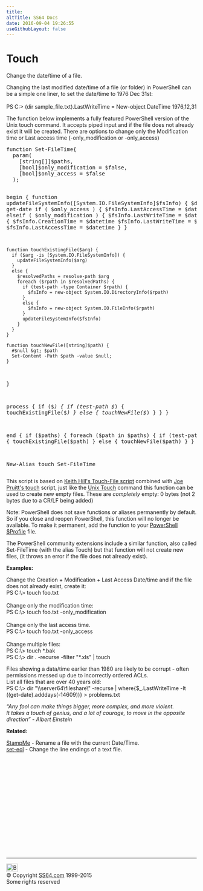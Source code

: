 ```yaml
---
title:
altTitle: SS64 Docs
date: 2016-09-04 19:26:55
useGithubLayout: false
---
```

<!-- #BeginLibraryItem "/Library/head_pssyntax.lbi" --><!-- #EndLibraryItem --><h1> Touch</h1> 
<p>Change the date/time of a file. </p>
<p>Changing the last modified date/time of a file (or folder) in PowerShell can be a simple one liner, to set the date/time to 1976 Dec 31st:<br>
<br>
<span class="code">PS C:&gt; (dir sample_file.txt).LastWriteTime = New-object DateTime 1976,12,31</span></p>
<p>The function below implements a fully featured PowerShell version of the Unix touch command. It accepts piped input and if the file does not already exist it will be created. There are options to change only the Modification time or Last access time (<span class="code">-only_modification</span> or <span class="code">-only_access</span>) </p>
<pre>function Set-FileTime{
  param(
    [string[]]$paths,
    [bool]$only_modification = $false,
    [bool]$only_access = $false
  );

  begin {
    function updateFileSystemInfo([System.IO.FileSystemInfo]$fsInfo) {
      $datetime = get-date
      if ( $only_access )
      {
         $fsInfo.LastAccessTime = $datetime
      }
      elseif ( $only_modification )
      {
         $fsInfo.LastWriteTime = $datetime
      }
      else
      {
         $fsInfo.CreationTime = $datetime
         $fsInfo.LastWriteTime = $datetime
         $fsInfo.LastAccessTime = $datetime
       }
    }
   
    function touchExistingFile($arg) {
      if ($arg -is [System.IO.FileSystemInfo]) {
        updateFileSystemInfo($arg)
      }
      else {
        $resolvedPaths = resolve-path $arg
        foreach ($rpath in $resolvedPaths) {
          if (test-path -type Container $rpath) {
            $fsInfo = new-object System.IO.DirectoryInfo($rpath)
          }
          else {
            $fsInfo = new-object System.IO.FileInfo($rpath)
          }
          updateFileSystemInfo($fsInfo)
        }
      }
    }
   
    function touchNewFile([string]$path) {
      #$null &gt; $path
      Set-Content -Path $path -value $null;
    }
  }
 
  process {
    if ($_) {
      if (test-path $_) {
        touchExistingFile($_)
      }
      else {
        touchNewFile($_)
      }
    }
  }
 
  end {
    if ($paths) {
      foreach ($path in $paths) {
        if (test-path $path) {
          touchExistingFile($path)
        }
        else {
          touchNewFile($path)
        }
      }
    }
  }
}

New-Alias touch Set-FileTime</pre>
<p>This script is based on <a href="http://rkeithhill.wordpress.com/2006/04/04/writing-cmdlets-with-powershell-script/">Keith Hill's Touch-File script</a> combined with <a href="http://joe-pruitt.sys-con.com/node/954652/mobile">Joe Pruitt's touch</a> script, just like the <a href="../bash/touch.html">Unix Touch</a> command this function can be used to create new empty files. These are <i>completely</i> empty: 0 bytes (not 2 bytes due to a CR/LF being added)</p>
<p>Note: PowerShell does not save functions or aliases permanently by
default. So if you close and reopen PowerShell, this function will no
longer be available. To make it permanent, add the function to your <a href="syntax-profile.html">PowerShell $Profile</a> file.</p>
<p>The PowerShell community extensions  include a similar function, also called Set-FileTime (with the alias Touch) but that function will not create  new files, (it throws an error if  the file does not already exist).</p>
<p><b>Examples:</b></p>
<p>Change the Creation + Modification + Last Access Date/time and if the file does not already exist, create it:<span class="code"><br>
PS C:\&gt; touch foo.txt</span><br>
<br>
Change only the modification time:<br>
<span class="code">PS C:\&gt; touch foo.txt -only_modification</span><br>
<br>
Change only the last access time.<br>
<span class="code">PS C:\&gt; touch foo.txt -only_access </span><br>
<br>
Change multiple files: <br>
<span class="code">PS C:\&gt; touch *.bak<br>
PS C:\&gt; dir . -recurse -filter "*.xls" | touch</span></p>
<p>Files showing a data/time earlier than 1980 are likely to be corrupt - often   permissions messed up due to  incorrectly ordered ACLs.<br>
List all files that are  over 40 years old:<br>
<span class="code">PS C:\&gt; dir "\\server64\fileshare\" -recurse | where{$_.LastWriteTime -lt ((get-date).adddays(-14609))} &gt; problems.txt</span></p>
<p class="quote"><i>“Any fool can make things bigger, more complex, and more violent.<br> 
It takes a touch of genius, and a lot of courage, to move in the opposite direction” - Albert Einstein</i></p>
<p><b>Related:</b></p>
<p><a href="syntax-stampme.html">StampMe</a> - Rename a file with the current Date/Time.<br>
<a href="syntax-set-eol.html">set-eol</a> - Change the line endings of a text file.</p><!-- #BeginLibraryItem "/Library/foot_ps.lbi" --><p>
<!-- PowerShell300 -->
<ins class="adsbygoogle" style="display:inline-block;width:300px;height:250px" data-ad-client="ca-pub-6140977852749469" data-ad-slot="6253539900"></ins>
<script>
(adsbygoogle = window.adsbygoogle || []).push({});
</script></p>
<hr>
<div id="bl" class="footer"><a href="syntax-touch.html#"><img src="../images/top.png" width="30" height="22" alt="Back to the Top"></a></div>
<div id="br" class="footer, tagline">© Copyright <a href="http://ss64.com/">SS64.com</a> 1999-2015<br>
Some rights reserved</div><!-- #EndLibraryItem -->

